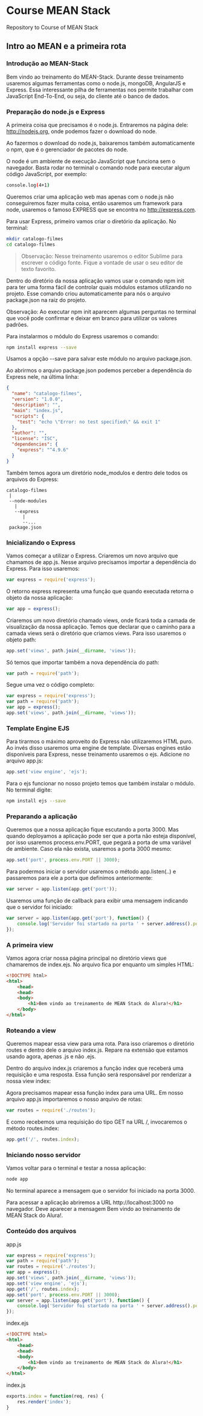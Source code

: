 # Course MEAN Stack
Repository to Course of MEAN Stack

## Intro ao MEAN e a primeira rota

### Introdução ao MEAN-Stack
Bem vindo ao treinamento do MEAN-Stack. Durante desse treinamento usaremos algumas ferramentas como o node.js, mongoDB, AngularJS e Express. Essa interessante pilha de ferramentas nos permite trabalhar com JavaScript End-To-End, ou seja, do cliente até o banco de dados.

### Preparação do node.js e Express
A primeira coisa que precisamos é o node.js. Entraremos na página dele: http://nodejs.org, onde podemos fazer o download do node.

Ao fazermos o download do node.js, baixaremos também automaticamente o npm, que é o gerenciador de pacotes do node.

O node é um ambiente de execução JavaScript que funciona sem o navegador. Basta rodar no terminal o comando node para executar algum código JavaScript, por exemplo:
```sh
console.log(4+1)
```
Queremos criar uma aplicação web mas apenas com o node.js não conseguiremos fazer muita coisa, então usaremos um framework para node, usaremos o famoso EXPRESS que se encontra no http://express.com.

Para usar Express, primeiro vamos criar o diretório da aplicação. No terminal:
```sh
mkdir catalogo-filmes
cd catalogo-filmes
```
> Observação: Nesse treinamento usaremos o editor Sublime para escrever o código fonte. Fique a vontade de usar o seu editor de texto favorito.

Dentro do diretório da nossa aplicação vamos usar o comando npm init para ter uma forma fácil de controlar quais módulos estamos utilizando no projeto. Esse comando criou automaticamente para nós o arquivo package.json na raiz do projeto.

Observação: Ao executar npm init aparecem algumas perguntas no terminal que você pode confirmar e deixar em branco para utilizar os valores padrões.

Para instalarmos o módulo do Express usaremos o comando:
```sh
npm install express --save
```
Usamos a opção --save para salvar este módulo no arquivo package.json.

Ao abrirmos o arquivo package.json podemos perceber a dependência do Express nele, na última linha:
```json
{
  "name": "catalogo-filmes",
  "version": "1.0.0",
  "description": "",
  "main": "index.js",
  "scripts": {
    "test": "echo \"Error: no test specified\" && exit 1"
  },
  "author": "",
  "license": "ISC",
  "dependencies": {
    "express": "^4.9.6"
  }
}
```
Também temos agora um diretório node_modulos e dentro dele todos os arquivos do Express:
```
catalogo-filmes
 |
 --node-modules
   |
   --express
      |
      --...
 package.json
```
### Inicializando o Express

Vamos começar a utilizar o Express. Criaremos um novo arquivo que chamamos de app.js. Nesse arquivo precisamos importar a dependência do Express. Para isso usaremos:
```js
var express = require('express');
```
O retorno express representa uma função que quando executada retorna o objeto da nossa aplicação:
```js
var app = express();
```
Criaremos um novo diretório chamado views, onde ficará toda a camada de visualização da nossa aplicação. Temos que declarar que o caminho para a camada views será o diretório que criamos views. Para isso usaremos o objeto path:
```js
app.set('views', path.join(__dirname, 'views'));
```
Só temos que importar também a nova dependência do path:
```js
var path = require('path');
```
Segue uma vez o código completo:
```js
var express = require('express');
var path = require('path');
var app = express();
app.set('views', path.join(__dirname, 'views'));
```
### Template Engine EJS

Para tirarmos o máximo aproveito do Express não utilizaremos HTML puro. Ao invés disso usaremos uma engine de template. Diversas engines estão disponíveis para Express, nesse treinamento usaremos o ejs. Adicione no arquivo app.js:

```js
app.set('view engine', 'ejs');
```
Para o ejs funcionar no nosso projeto temos que também instalar o módulo. No terminal digite:
```sh
npm install ejs --save
```
### Preparando a aplicação

Queremos que a nossa aplicação fique escutando a porta 3000. Mas quando deployamos a aplicação pode ser que a porta não esteja disponível, por isso usaremos process.env.PORT, que pegará a porta de uma variável de ambiente. Caso ela não exista, usaremos a porta 3000 mesmo:
```js
app.set('port', process.env.PORT || 3000);
```
Para podermos iniciar o servidor usaremos o método app.listen(..) e passaremos para ele a porta que definimos anteriormente:
```js
var server = app.listen(app.get('port'));
```
Usaremos uma função de callback para exibir uma mensagem indicando que o servidor foi iniciado:
```js
var server = app.listen(app.get('port'), function() {
    console.log('Servidor foi startado na porta ' + server.address().port);
});
```
### A primeira view

Vamos agora criar nossa página principal no diretório views que chamaremos de index.ejs. No arquivo fica por enquanto um simples HTML:

```html
<!DOCTYPE html>
<html>
    <head>
    <head>
    <body>
        <h1>Bem vindo ao treinamento de MEAN Stack do Alura!</h1>
    </body>
</html>
```
### Roteando a view

Queremos mapear essa view para uma rota. Para isso criaremos o diretório routes e dentro dele o arquivo index.js. Repare na extensão que estamos usando agora, apenas .js e não .ejs.

Dentro do arquivo index.js criaremos a função index que receberá uma requisição e uma resposta. Essa função será responsável por renderizar a nossa view index:

Agora precisamos mapear essa função index para uma URL. Em nosso arquivo app.js importaremos o nosso arquivo de rotas:
```js
var routes = require('./routes');
```
E como recebemos uma requisição do tipo GET na URL /, invocaremos o método routes.index:
```js
app.get('/', routes.index);
```
### Iniciando nosso servidor
Vamos voltar para o terminal e testar a nossa aplicação:
```sh
node app
```
No terminal aparece a mensagem que o servidor foi iniciado na porta 3000.

Para acessar a aplicação abriremos a URL http://localhost:3000 no navegador. Deve aparecer a mensagem Bem vindo ao treinamento de MEAN Stack do Alura!.

### Conteúdo dos arquivos
app.js
```js
var express = require('express');
var path = require('path');
var routes = require('./routes');
var app = express();
app.set('views', path.join(__dirname, 'views'));
app.set('view engine', 'ejs');
app.get('/', routes.index);
app.set('port', process.env.PORT || 3000);
var server = app.listen(app.get('port'), function() {
    console.log('Servidor foi startado na porta ' + server.address().port);
});
```
index.ejs
```html
<!DOCTYPE html>
<html>
    <head>
    <head>
    <body>
        <h1>Bem vindo ao treinamento de MEAN Stack do Alura!</h1>
    </body>
</html>
```
index.js
```js
exports.index = function(req, res) {
    res.render('index');
}
```

